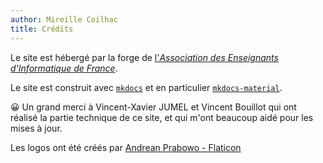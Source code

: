 ```yaml
---
author: Mireille Coilhac
title: Crédits
---
```


Le site est hébergé par la forge de [l'*Association des Enseignants d'Informatique de France*](https://aeif.fr/index.php/accueil/).

Le site est construit avec [`mkdocs`](https://www.mkdocs.org/) et en particulier [`mkdocs-material`](https://squidfunk.github.io/mkdocs-material/).

😀 Un grand merci à  Vincent-Xavier JUMEL et Vincent Bouillot qui ont réalisé la partie technique de ce site, et qui m'ont beaucoup aidé pour les mises à jour.

Les logos ont été créés par [Andrean Prabowo - Flaticon](https://www.flaticon.com/free-icons/descending)

